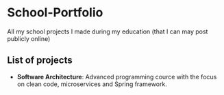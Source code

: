 # School-Portfolio
All my school projects I made during my education (that I can may post publicly online)

## List of projects
* **Software Architecture**: Advanced programming cource with the focus on clean code, microservices and Spring framework.
